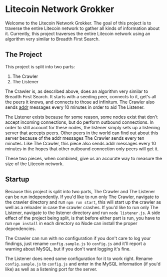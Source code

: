 # Litecoin Network Grokker
Welcome to the Litecoin Network Grokker.  The goal of this project is to traverse the entire Litecoin network to gather all kinds of information about it.  Currently, this project traverses the entire Litecoin network using an algorithm very similar to Breadth First Search.  

## The Project
This project is split into two parts:
 1. The Crawler
 2. The Listener

The Crawler is, as described above, does an algorithm very similar to Breadth First Search.  It starts with a seeding peer, connects to it, get's all the peers it knows, and connects to those ad infinitum.  The Crawler also sends [addr](https://en.bitcoin.it/wiki/Protocol_documentation#addr) messages every 10 minutes in order to aid The Listener.

The Listener exists because for some reason, some nodes exist that don't accept incoming connections, but do perform outbound connections.  In order to still account for these nodes, the listener simply sets up a listening server that accepts peers.  Other peers in the world can find out about this server because of the addr messages The Crawler sends every ten minutes.  Like The Crawler, this piece also sends addr messages every 10 minutes in the hopes that other outbound connection only peers will get it.

These two pieces, when combined, give us an accurate way to measure the size of the Litecoin network.  

## Startup
Because this project is split into two parts, The Crawler and The Listener can be run independently.  If you'd like to run only The Crawler, navigate to the crawler directory and run `npm run start`, this will start up the crawler as well as a reloader in case the crawler crashes.  If you'd like to run only The Listener, navigate to the listener directory and run `node listener.js`. A side effect of the project being split, is that before either part is run, you have to run `npm install` in each directory so Node can install the proper dependencies.

The Crawler can run with no configuration if you don't care to log your findings, just rename `config.sample.js` to `config.js` and it'll report a warning about MySQL, but if you don't want logging it's fine.

The Listener does need some configuration for it to work right.  Rename `config.sample.js` to `config.js` and enter in the MySQL information (if you'd like) as well as a listening port for the server. 
